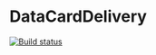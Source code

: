 # DataCardDelivery
[![Build status](https://ci.appveyor.com/api/projects/status/k0l7rxvw19ahndaf?svg=true)](https://ci.appveyor.com/project/BelyakovArkadiy/datacarddelivery)
